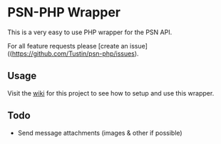 # PSN-PHP Wrapper
This is a very easy to use PHP wrapper for the PSN API.

For all feature requests please [create an issue]((https://github.com/Tustin/psn-php/issues).

## Usage
Visit the [wiki](https://github.com/Tustin/psn-php/wiki) for this project to see how to setup and use this wrapper.

## Todo
 - Send message attachments (images & other if possible)